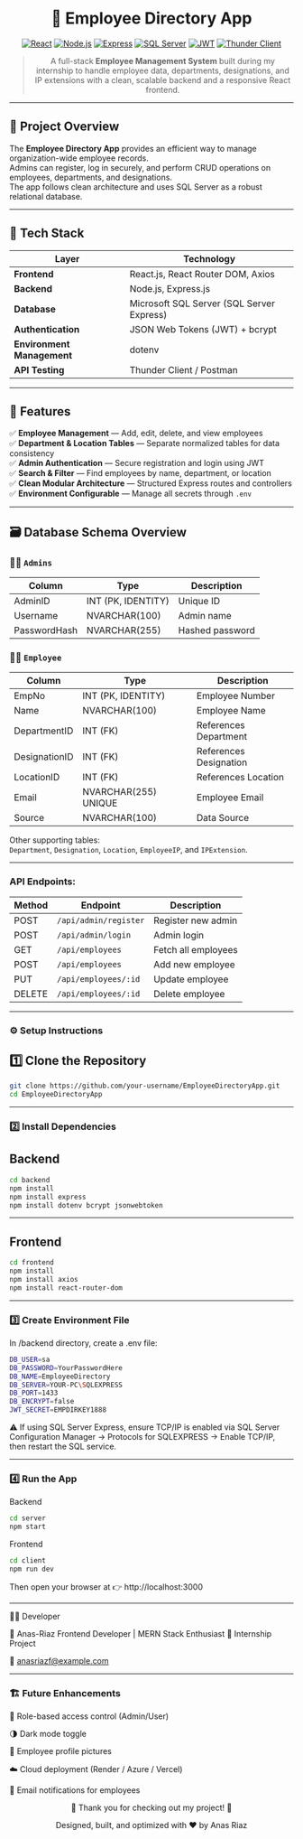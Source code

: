 <div align="center">

# 📇 Employee Directory App



[![React](https://img.shields.io/badge/Frontend-ReactJS-61DBFB?style=for-the-badge&logo=react&logoColor=black)](https://react.dev/)
[![Node.js](https://img.shields.io/badge/Backend-Node.js-339933?style=for-the-badge&logo=node.js&logoColor=white)](https://nodejs.org/)
[![Express](https://img.shields.io/badge/Framework-Express.js-000000?style=for-the-badge&logo=express&logoColor=white)](https://expressjs.com/)
[![SQL Server](https://img.shields.io/badge/Database-Microsoft_SQL_Server-CC2927?style=for-the-badge&logo=microsoft-sql-server&logoColor=white)](https://learn.microsoft.com/en-us/sql/sql-server/)
[![JWT](https://img.shields.io/badge/Auth-JWT-000000?style=for-the-badge&logo=jsonwebtokens&logoColor=white)](https://jwt.io/)
[![Thunder Client](https://img.shields.io/badge/API_Testing-Thunder_Client-2B9FD6?style=for-the-badge&logo=thunderclient&logoColor=white)](https://www.thunderclient.com/)

> A full-stack **Employee Management System** built during my internship to handle employee data, departments, designations, and IP extensions with a clean, scalable backend and a responsive React frontend.

</div>

---

## 🧠 Project Overview

The **Employee Directory App** provides an efficient way to manage organization-wide employee records.  
Admins can register, log in securely, and perform CRUD operations on employees, departments, and designations.  
The app follows clean architecture and uses SQL Server as a robust relational database.


---

## 🚀 Tech Stack

| Layer | Technology |
|--------|-------------|
| **Frontend** | React.js, React Router DOM, Axios |
| **Backend** | Node.js, Express.js |
| **Database** | Microsoft SQL Server (SQL Server Express) |
| **Authentication** | JSON Web Tokens (JWT) + bcrypt |
| **Environment Management** | dotenv |
| **API Testing** | Thunder Client / Postman |

---

## 🧩 Features

✅ **Employee Management** — Add, edit, delete, and view employees  
✅ **Department & Location Tables** — Separate normalized tables for data consistency  
✅ **Admin Authentication** — Secure registration and login using JWT  
✅ **Search & Filter** — Find employees by name, department, or location  
✅ **Clean Modular Architecture** — Structured Express routes and controllers  
✅ **Environment Configurable** — Manage all secrets through `.env`  

---

## 🗃️ Database Schema Overview

### 🧑‍💼 `Admins`
| Column | Type | Description |
|---------|------|-------------|
| AdminID | INT (PK, IDENTITY) | Unique ID |
| Username | NVARCHAR(100) | Admin name |
| PasswordHash | NVARCHAR(255) | Hashed password |

### 👨‍💻 `Employee`
| Column | Type | Description |
|---------|------|-------------|
| EmpNo | INT (PK, IDENTITY) | Employee Number |
| Name | NVARCHAR(100) | Employee Name |
| DepartmentID | INT (FK) | References Department |
| DesignationID | INT (FK) | References Designation |
| LocationID | INT (FK) | References Location |
| Email | NVARCHAR(255) UNIQUE | Employee Email |
| Source | NVARCHAR(100) | Data Source |

Other supporting tables:  
`Department`, `Designation`, `Location`, `EmployeeIP`, and `IPExtension`.

---
### API Endpoints:

| Method | Endpoint              | Description         |
| ------ | --------------------- | ------------------- |
| POST   | `/api/admin/register` | Register new admin  |
| POST   | `/api/admin/login`    | Admin login         |
| GET    | `/api/employees`      | Fetch all employees |
| POST   | `/api/employees`      | Add new employee    |
| PUT    | `/api/employees/:id`  | Update employee     |
| DELETE | `/api/employees/:id`  | Delete employee     |


---

### ⚙️ Setup Instructions

## 1️⃣ Clone the Repository
```bash
git clone https://github.com/your-username/EmployeeDirectoryApp.git
cd EmployeeDirectoryApp
```

---
### 2️⃣ Install Dependencies
## Backend
```bash
cd backend
npm install
npm install express
npm install dotenv bcrypt jsonwebtoken
```

---
## Frontend
```bash
cd frontend
npm install
npm install axios
npm install react-router-dom
```

---
### 3️⃣ Create Environment File
In /backend directory, create a .env file:

```bash
DB_USER=sa
DB_PASSWORD=YourPasswordHere
DB_NAME=EmployeeDirectory
DB_SERVER=YOUR-PC\SQLEXPRESS
DB_PORT=1433
DB_ENCRYPT=false
JWT_SECRET=EMPDIRKEY1888
```
⚠️ If using SQL Server Express, ensure TCP/IP is enabled via
SQL Server Configuration Manager → Protocols for SQLEXPRESS → Enable TCP/IP,
then restart the SQL service.

---

### 4️⃣ Run the App
Backend
```bash
cd server
npm start
```

Frontend
```bash
cd client
npm run dev
```

Then open your browser at 👉 http://localhost:3000

---


🧑‍💻 Developer

👤 Anas-Riaz
Frontend Developer | MERN Stack Enthusiast
💼 Internship Project

📧 anasriazf@example.com

---

### 🏗️ Future Enhancements

🔐 Role-based access control (Admin/User)

🌗 Dark mode toggle

🧾 Employee profile pictures

☁️ Cloud deployment (Render / Azure / Vercel)

📨 Email notifications for employees


<div align="center">
🏁 Thank you for checking out my project! 🙌

Designed, built, and optimized with ❤️ by Anas Riaz

</div>


